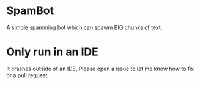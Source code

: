 # SpamBot

A simple spamming bot which can spawm BIG chunks of text.

# Only run in an IDE
It crashes outside of an IDE, Please open a issue to let me know how to fix or a pull request

